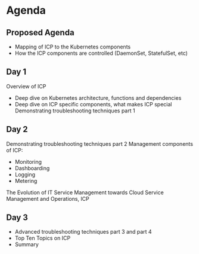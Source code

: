 # Agenda

## Proposed Agenda

- Mapping of ICP to the Kubernetes components
- How the ICP components are controlled (DaemonSet, StatefulSet, etc)


## Day 1

Overview of ICP

- Deep dive on Kubernetes architecture, functions and dependencies
- Deep dive on ICP specific components, what makes ICP special
Demonstrating troubleshooting techniques part 1
 
## Day 2

Demonstrating troubleshooting techniques part 2
Management components of ICP:

- Monitoring
- Dashboarding
- Logging
- Metering

The Evolution of IT Service Management towards Cloud Service Management and Operations, ICP
 
## Day 3

- Advanced troubleshooting techniques part 3 and part 4
- Top Ten Topics on ICP
- Summary
